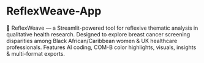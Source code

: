 # ReflexWeave-App
🔬 ReflexWeave — a Streamlit-powered tool for reflexive thematic analysis in qualitative health research. Designed to explore breast cancer screening disparities among Black African/Caribbean women &amp; UK healthcare professionals. Features AI coding, COM-B color highlights, visuals, insights &amp; multi-format exports.
